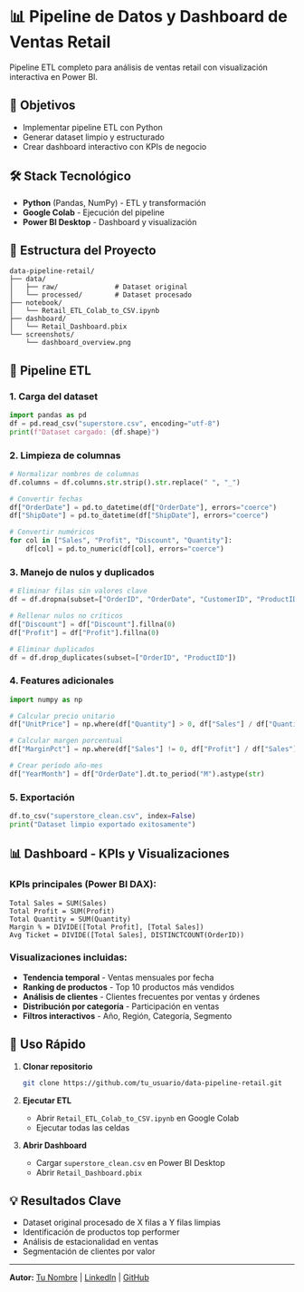 # 📊 Pipeline de Datos y Dashboard de Ventas Retail

Pipeline ETL completo para análisis de ventas retail con visualización interactiva en Power BI.

## 🎯 Objetivos
- Implementar pipeline ETL con Python
- Generar dataset limpio y estructurado
- Crear dashboard interactivo con KPIs de negocio

## 🛠️ Stack Tecnológico
- **Python** (Pandas, NumPy) - ETL y transformación
- **Google Colab** - Ejecución del pipeline
- **Power BI Desktop** - Dashboard y visualización

## 📂 Estructura del Proyecto
```
data-pipeline-retail/
├── data/
│   ├── raw/              # Dataset original
│   └── processed/        # Dataset procesado
├── notebook/
│   └── Retail_ETL_Colab_to_CSV.ipynb
├── dashboard/
│   └── Retail_Dashboard.pbix
└── screenshots/
    └── dashboard_overview.png
```

## 🔄 Pipeline ETL

### 1. Carga del dataset
```python
import pandas as pd
df = pd.read_csv("superstore.csv", encoding="utf-8")
print(f"Dataset cargado: {df.shape}")
```

### 2. Limpieza de columnas
```python
# Normalizar nombres de columnas
df.columns = df.columns.str.strip().str.replace(" ", "_")

# Convertir fechas
df["OrderDate"] = pd.to_datetime(df["OrderDate"], errors="coerce")
df["ShipDate"] = pd.to_datetime(df["ShipDate"], errors="coerce")

# Convertir numéricos
for col in ["Sales", "Profit", "Discount", "Quantity"]:
    df[col] = pd.to_numeric(df[col], errors="coerce")
```

### 3. Manejo de nulos y duplicados
```python
# Eliminar filas sin valores clave
df = df.dropna(subset=["OrderID", "OrderDate", "CustomerID", "ProductID", "Sales", "Quantity"])

# Rellenar nulos no críticos
df["Discount"] = df["Discount"].fillna(0)
df["Profit"] = df["Profit"].fillna(0)

# Eliminar duplicados
df = df.drop_duplicates(subset=["OrderID", "ProductID"])
```

### 4. Features adicionales
```python
import numpy as np

# Calcular precio unitario
df["UnitPrice"] = np.where(df["Quantity"] > 0, df["Sales"] / df["Quantity"], 0)

# Calcular margen porcentual
df["MarginPct"] = np.where(df["Sales"] != 0, df["Profit"] / df["Sales"], 0)

# Crear período año-mes
df["YearMonth"] = df["OrderDate"].dt.to_period("M").astype(str)
```

### 5. Exportación
```python
df.to_csv("superstore_clean.csv", index=False)
print("Dataset limpio exportado exitosamente")
```

## 📊 Dashboard - KPIs y Visualizaciones

### KPIs principales (Power BI DAX):
```dax
Total Sales = SUM(Sales)
Total Profit = SUM(Profit)
Total Quantity = SUM(Quantity)
Margin % = DIVIDE([Total Profit], [Total Sales])
Avg Ticket = DIVIDE([Total Sales], DISTINCTCOUNT(OrderID))
```

### Visualizaciones incluidas:
- **Tendencia temporal** - Ventas mensuales por fecha
- **Ranking de productos** - Top 10 productos más vendidos
- **Análisis de clientes** - Clientes frecuentes por ventas y órdenes
- **Distribución por categoría** - Participación en ventas
- **Filtros interactivos** - Año, Región, Categoría, Segmento

## 🚀 Uso Rápido

1. **Clonar repositorio**
   ```bash
   git clone https://github.com/tu_usuario/data-pipeline-retail.git
   ```

2. **Ejecutar ETL**
   - Abrir `Retail_ETL_Colab_to_CSV.ipynb` en Google Colab
   - Ejecutar todas las celdas

3. **Abrir Dashboard**
   - Cargar `superstore_clean.csv` en Power BI Desktop
   - Abrir `Retail_Dashboard.pbix`

## 💡 Resultados Clave
- Dataset original procesado de X filas a Y filas limpias
- Identificación de productos top performer
- Análisis de estacionalidad en ventas
- Segmentación de clientes por valor

---
**Autor:** [Tu Nombre](mailto:tuemail@correo.com) | [LinkedIn](tu-linkedin) | [GitHub](tu-github)
